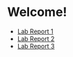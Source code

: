 # Welcome!
- [Lab Report 1](https://memelissa.github.io/cse15l-lab-reports/lab-report-1-week-2.html)
- [Lab Report 2](https://memelissa.github.io/cse15l-lab-reports/lab-report-2-week-4.html)
- [Lab Report 3](https://memelissa.github.io/cse15l-lab-reports/lab-report-3-week-6.html)
